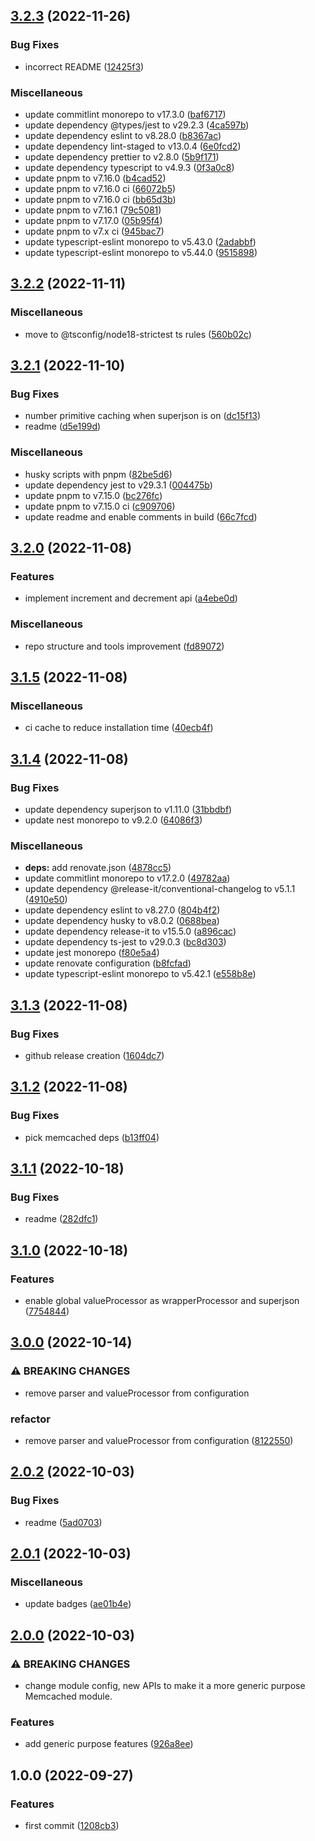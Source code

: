 

## [3.2.3](https://github.com/andreafspeziale/nestjs-memcached/compare/3.2.2...3.2.3) (2022-11-26)


### Bug Fixes

* incorrect README ([12425f3](https://github.com/andreafspeziale/nestjs-memcached/commit/12425f3be8755f521964eccebb0063a7ea9c6da5))


### Miscellaneous

* update commitlint monorepo to v17.3.0 ([baf6717](https://github.com/andreafspeziale/nestjs-memcached/commit/baf67170e30cfbdc87c1867fcd24b8f35e8d725d))
* update dependency @types/jest to v29.2.3 ([4ca597b](https://github.com/andreafspeziale/nestjs-memcached/commit/4ca597b14eb0523c060a53ff3e2fca89fbfb1ca6))
* update dependency eslint to v8.28.0 ([b8367ac](https://github.com/andreafspeziale/nestjs-memcached/commit/b8367aca51a88f3ecb51245b1c0edc8aeb652d02))
* update dependency lint-staged to v13.0.4 ([6e0fcd2](https://github.com/andreafspeziale/nestjs-memcached/commit/6e0fcd238c9af37d06aac7f94dbc9174bddf6593))
* update dependency prettier to v2.8.0 ([5b9f171](https://github.com/andreafspeziale/nestjs-memcached/commit/5b9f1719020ee6c21d0d8ded84f9292bfb96c2fc))
* update dependency typescript to v4.9.3 ([0f3a0c8](https://github.com/andreafspeziale/nestjs-memcached/commit/0f3a0c81428eb64c20b9778c7a0e4729ca6dad56))
* update pnpm to v7.16.0 ([b4cad52](https://github.com/andreafspeziale/nestjs-memcached/commit/b4cad52eba73f1fb4d98d01a435ba23eb8aa40aa))
* update pnpm to v7.16.0 ci ([66072b5](https://github.com/andreafspeziale/nestjs-memcached/commit/66072b5b09c682fe2c0028c88c9009fbf65d843f))
* update pnpm to v7.16.0 ci ([bb65d3b](https://github.com/andreafspeziale/nestjs-memcached/commit/bb65d3b9570f15de5519b273744fadccb4ad1d47))
* update pnpm to v7.16.1 ([79c5081](https://github.com/andreafspeziale/nestjs-memcached/commit/79c50814925ae0defffa7244a26ff263dee33742))
* update pnpm to v7.17.0 ([05b95f4](https://github.com/andreafspeziale/nestjs-memcached/commit/05b95f4db5be6767a1c22ea3543d5c2921247426))
* update pnpm to v7.x ci ([945bac7](https://github.com/andreafspeziale/nestjs-memcached/commit/945bac7d698a2a507516d418d7fdf4400cd63a21))
* update typescript-eslint monorepo to v5.43.0 ([2adabbf](https://github.com/andreafspeziale/nestjs-memcached/commit/2adabbfef5934e5dd96f05d72687d66a04669ca7))
* update typescript-eslint monorepo to v5.44.0 ([9515898](https://github.com/andreafspeziale/nestjs-memcached/commit/951589802b0d4d2aca4e4536ead234feb878d513))

## [3.2.2](https://github.com/andreafspeziale/nestjs-memcached/compare/3.2.1...3.2.2) (2022-11-11)


### Miscellaneous

* move to @tsconfig/node18-strictest ts rules ([560b02c](https://github.com/andreafspeziale/nestjs-memcached/commit/560b02c1de7cdc378583d6c6c5c6b2551fdb5595))

## [3.2.1](https://github.com/andreafspeziale/nestjs-memcached/compare/3.2.0...3.2.1) (2022-11-10)


### Bug Fixes

* number primitive caching when superjson is on ([dc15f13](https://github.com/andreafspeziale/nestjs-memcached/commit/dc15f13c56c21130ff87e651aca9bd17c5a0b66f))
* readme ([d5e199d](https://github.com/andreafspeziale/nestjs-memcached/commit/d5e199d3ba567cee25deb34071633795721701da))


### Miscellaneous

* husky scripts with pnpm ([82be5d6](https://github.com/andreafspeziale/nestjs-memcached/commit/82be5d64016a644b2da30799734cf5a61d9b11a6))
* update dependency jest to v29.3.1 ([004475b](https://github.com/andreafspeziale/nestjs-memcached/commit/004475b86cf28b29876fffd9c670c63c4e518287))
* update pnpm to v7.15.0 ([bc276fc](https://github.com/andreafspeziale/nestjs-memcached/commit/bc276fc73dc1f7bf25bfc762ab57b1037eb037db))
* update pnpm to v7.15.0 ci ([c909706](https://github.com/andreafspeziale/nestjs-memcached/commit/c909706b211ff91f47165eb293c0aaa384933156))
* update readme and enable comments in build ([66c7fcd](https://github.com/andreafspeziale/nestjs-memcached/commit/66c7fcda03013046a8b9b39ec9067888dbd2df76))

## [3.2.0](https://github.com/andreafspeziale/nestjs-memcached/compare/3.1.5...3.2.0) (2022-11-08)


### Features

* implement increment and decrement api ([a4ebe0d](https://github.com/andreafspeziale/nestjs-memcached/commit/a4ebe0dbd53454b55d58e764e3952a9cbc37a359))


### Miscellaneous

* repo structure and tools improvement ([fd89072](https://github.com/andreafspeziale/nestjs-memcached/commit/fd89072ba65fa9c12bdce27053e12aeebd8c2006))

## [3.1.5](https://github.com/andreafspeziale/nestjs-memcached/compare/3.1.4...3.1.5) (2022-11-08)


### Miscellaneous

* ci cache to reduce installation time ([40ecb4f](https://github.com/andreafspeziale/nestjs-memcached/commit/40ecb4f13e814801d06fdf76e48d1e02e8060ef5))

## [3.1.4](https://github.com/andreafspeziale/nestjs-memcached/compare/3.1.3...3.1.4) (2022-11-08)


### Bug Fixes

* update dependency superjson to v1.11.0 ([31bbdbf](https://github.com/andreafspeziale/nestjs-memcached/commit/31bbdbf0411785afe9705776a74f1c4d472bc7d8))
* update nest monorepo to v9.2.0 ([64086f3](https://github.com/andreafspeziale/nestjs-memcached/commit/64086f336b4153c276a00cebfaeecae351903ef1))


### Miscellaneous

* **deps:** add renovate.json ([4878cc5](https://github.com/andreafspeziale/nestjs-memcached/commit/4878cc5508a1026ffc911ca9094c14dd6e44628f))
* update commitlint monorepo to v17.2.0 ([49782aa](https://github.com/andreafspeziale/nestjs-memcached/commit/49782aa68a800d37052d8dba5ad76d6358367ea9))
* update dependency @release-it/conventional-changelog to v5.1.1 ([4910e50](https://github.com/andreafspeziale/nestjs-memcached/commit/4910e50480a7acd265dbf17fbaf1b20db639fbc2))
* update dependency eslint to v8.27.0 ([804b4f2](https://github.com/andreafspeziale/nestjs-memcached/commit/804b4f255565e138308a10ebe194850ea9feacb8))
* update dependency husky to v8.0.2 ([0688bea](https://github.com/andreafspeziale/nestjs-memcached/commit/0688beab2dcbd5dd0aa2565e65624591276dcb70))
* update dependency release-it to v15.5.0 ([a896cac](https://github.com/andreafspeziale/nestjs-memcached/commit/a896cacda1b2edc743b064aa18a76493127dff60))
* update dependency ts-jest to v29.0.3 ([bc8d303](https://github.com/andreafspeziale/nestjs-memcached/commit/bc8d303a53ff35c53e06006e997960f3e3a7a941))
* update jest monorepo ([f80e5a4](https://github.com/andreafspeziale/nestjs-memcached/commit/f80e5a42ec866086b8fdf54e405309551fdfefc1))
* update renovate configuration ([b8fcfad](https://github.com/andreafspeziale/nestjs-memcached/commit/b8fcfad865c7892954abac056230de0617009200))
* update typescript-eslint monorepo to v5.42.1 ([e558b8e](https://github.com/andreafspeziale/nestjs-memcached/commit/e558b8e1d30c36918c70b12327b7a64e09718895))

## [3.1.3](https://github.com/andreafspeziale/nestjs-memcached/compare/3.1.2...3.1.3) (2022-11-08)


### Bug Fixes

* github release creation ([1604dc7](https://github.com/andreafspeziale/nestjs-memcached/commit/1604dc7ddbdf0b58b4ffea52ec13a7c976e8a67a))

## [3.1.2](https://github.com/andreafspeziale/nestjs-memcached/compare/3.1.1...3.1.2) (2022-11-08)


### Bug Fixes

* pick memcached deps ([b13ff04](https://github.com/andreafspeziale/nestjs-memcached/commit/b13ff041c5e39c331bac41ec4a1da591739b8ffc))

## [3.1.1](https://github.com/andreafspeziale/nestjs-memcached/compare/3.1.0...3.1.1) (2022-10-18)


### Bug Fixes

* readme ([282dfc1](https://github.com/andreafspeziale/nestjs-memcached/commit/282dfc1e76bcf52409eb616417b325c6d278bebd))

## [3.1.0](https://github.com/andreafspeziale/nestjs-memcached/compare/3.0.0...3.1.0) (2022-10-18)


### Features

* enable global valueProcessor as wrapperProcessor and superjson ([7754844](https://github.com/andreafspeziale/nestjs-memcached/commit/77548449c5d41176a0613efd7af8a9a65d4fe505))

## [3.0.0](https://github.com/andreafspeziale/nestjs-memcached/compare/2.0.2...3.0.0) (2022-10-14)


### ⚠ BREAKING CHANGES

* remove parser and valueProcessor from configuration

### refactor

* remove parser and valueProcessor from configuration ([8122550](https://github.com/andreafspeziale/nestjs-memcached/commit/8122550b4c5169dceb9c407ccd2c41e363b8ac07))

## [2.0.2](https://github.com/andreafspeziale/nestjs-memcached/compare/2.0.1...2.0.2) (2022-10-03)


### Bug Fixes

* readme ([5ad0703](https://github.com/andreafspeziale/nestjs-memcached/commit/5ad0703cc0212c2db9a1b704147f8a0e6f1d2bb0))

## [2.0.1](https://github.com/andreafspeziale/nestjs-memcached/compare/2.0.0...2.0.1) (2022-10-03)


### Miscellaneous

* update badges ([ae01b4e](https://github.com/andreafspeziale/nestjs-memcached/commit/ae01b4e8b4f25dffaa284a706f7bdcffb116585f))

## [2.0.0](https://github.com/andreafspeziale/nestjs-memcached/compare/1.0.0...2.0.0) (2022-10-03)


### ⚠ BREAKING CHANGES

* change module config, new APIs to make it a more generic purpose Memcached module.

### Features

* add generic purpose features ([926a8ee](https://github.com/andreafspeziale/nestjs-memcached/commit/926a8ee10e98703d44457a192ea9fa99a165ad4e))

## 1.0.0 (2022-09-27)


### Features

* first commit ([1208cb3](https://github.com/andreafspeziale/nestjs-memcached/commit/1208cb34f00196a6b6ff44ee7a51607dee3392bd))